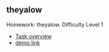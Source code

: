 ## theyalow
Homework: theyalow. Difficulty Level 1  
* [Task overview](https://github.com/rolling-scopes-school/tasks/blob/master/tasks/markups/level%201/theyalow/theyalow-en.md)  
* [demo link](https://vladji.github.io/theyalow/)
